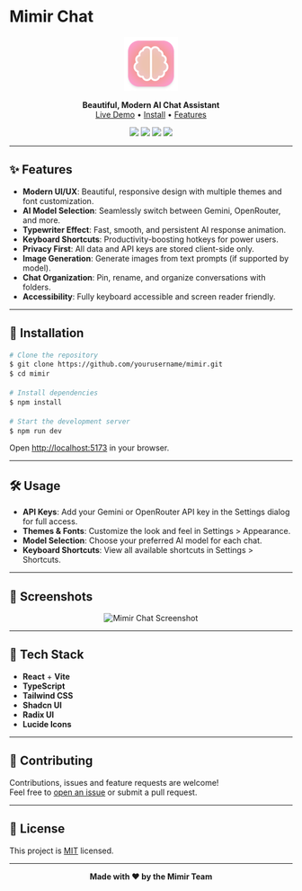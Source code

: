# Mimir Chat

<p align="center">
  <img src="/public/icons/android-chrome-192x192.png" width="96" alt="Mimir Logo" />
</p>

<p align="center">
  <b>Beautiful, Modern AI Chat Assistant</b><br/>
  <a href="https://mimirai.vercel.app/">Live Demo</a> • <a href="#installation">Install</a> • <a href="#features">Features</a>
</p>

<p align="center">
  <img src="https://img.shields.io/github/stars/yourusername/mimir?style=flat-square" />
  <img src="https://img.shields.io/github/license/yourusername/mimir?style=flat-square" />
  <img src="https://img.shields.io/badge/built%20with-React%20%26%20Vite-blue?style=flat-square" />
  <img src="https://img.shields.io/badge/AI%20Models-Gemini%20%7C%20OpenRouter-green?style=flat-square" />
</p>

---

## ✨ Features

- **Modern UI/UX**: Beautiful, responsive design with multiple themes and font customization.
- **AI Model Selection**: Seamlessly switch between Gemini, OpenRouter, and more.
- **Typewriter Effect**: Fast, smooth, and persistent AI response animation.
- **Keyboard Shortcuts**: Productivity-boosting hotkeys for power users.
- **Privacy First**: All data and API keys are stored client-side only.
- **Image Generation**: Generate images from text prompts (if supported by model).
- **Chat Organization**: Pin, rename, and organize conversations with folders.
- **Accessibility**: Fully keyboard accessible and screen reader friendly.

---

## 🚀 Installation

```bash
# Clone the repository
$ git clone https://github.com/yourusername/mimir.git
$ cd mimir

# Install dependencies
$ npm install

# Start the development server
$ npm run dev
```

Open [http://localhost:5173](http://localhost:5173) in your browser.

---

## 🛠️ Usage

- **API Keys**: Add your Gemini or OpenRouter API key in the Settings dialog for full access.
- **Themes & Fonts**: Customize the look and feel in Settings > Appearance.
- **Model Selection**: Choose your preferred AI model for each chat.
- **Keyboard Shortcuts**: View all available shortcuts in Settings > Shortcuts.

---

## 📸 Screenshots

<p align="center">
  <img src="https://mimirai.vercel.app/screenshot1.png" width="600" alt="Mimir Chat Screenshot" />
</p>

---

## 🧠 Tech Stack

- **React** + **Vite**
- **TypeScript**
- **Tailwind CSS**
- **Shadcn UI**
- **Radix UI**
- **Lucide Icons**

---

## 🤝 Contributing

Contributions, issues and feature requests are welcome!<br/>
Feel free to [open an issue](https://github.com/yourusername/mimir/issues) or submit a pull request.

---

## 📄 License

This project is [MIT](LICENSE) licensed.

---

<p align="center">
  <b>Made with ❤️ by the Mimir Team</b>
</p> 